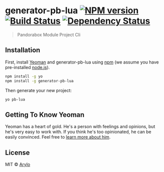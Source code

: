 # generator-pb-lua [![NPM version][npm-image]][npm-url] [![Build Status][travis-image]][travis-url] [![Dependency Status][daviddm-image]][daviddm-url]
> Pandorabox Module Project Cli

## Installation

First, install [Yeoman](http://yeoman.io) and generator-pb-lua using [npm](https://www.npmjs.com/) (we assume you have pre-installed [node.js](https://nodejs.org/)).

```bash
npm install -g yo
npm install -g generator-pb-lua
```

Then generate your new project:

```bash
yo pb-lua
```

## Getting To Know Yeoman

Yeoman has a heart of gold. He&#39;s a person with feelings and opinions, but he&#39;s very easy to work with. If you think he&#39;s too opinionated, he can be easily convinced. Feel free to [learn more about him](http://yeoman.io/).

## License

MIT © [Arylo](arylo.me)


[npm-image]: https://badge.fury.io/js/generator-pb-lua.svg
[npm-url]: https://npmjs.org/package/generator-pb-lua
[travis-image]: https://travis-ci.org/Arylo/generator-pb-lua.svg?branch=master
[travis-url]: https://travis-ci.org/Arylo/generator-pb-lua
[daviddm-image]: https://david-dm.org/Arylo/generator-pb-lua.svg?theme=shields.io
[daviddm-url]: https://david-dm.org/Arylo/generator-pb-lua
